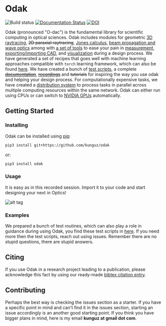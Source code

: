 # Odak
![Build status](https://travis-ci.com/kunguz/odak.svg?branch=master)
[![Documentation Status](https://readthedocs.org/projects/odak/badge/?version=latest)](https://odak.readthedocs.io/en/latest/?badge=latest)
[![DOI](https://zenodo.org/badge/3987171.svg)](https://zenodo.org/badge/latestdoi/3987171)

Odak (pronounced "O-dac") is the fundamental library for scientific computing in optical sciences. Odak includes modules for geometric [3D raytracing](odak/raytracing/), ~~2D paraxial raytracing~~, [Jones calculus](odak/jones), [beam propagation and wave optics](odak/wave) among with [a set of tools](odak/tools) to ease your pain in [measurement](odak/measurement), [exporting/importing CAD](odak/tools/asset.py), and [visualization](odak/visualize) during a design process. We have generated a set of recipes that goes well with machine learning approaches compatible with `torch` learning framework, which can also be found [here](odak/learn). We have created a bunch of [test scripts](test/), a complete [~~documentation~~](https://odak.readthedocs.io), [~~recordings~~](recordings) and ~~tutorials~~ for inspiring the way you use odak and helping your design process. For computationally expensive tasks, we have created a [distribution system](odak/manager) to process tasks in parallel across multiple computing resources within the same network. Odak can either run using CPUs or can switch to [NVIDIA GPUs](odak/__init__.py#L8) automatically.

## Getting Started

### Installing
Odak can be installed using [pip](https://pypi.org/project/pip):

```bash
pip3 install git+https://github.com/kunguz/odak
```

or:

```bash
pip3 install odak
```

### Usage
It is easy as in this recorded session. Import it to your code and start designing your next in Optics!

![alt tag](recordings/example.gif)

### Examples
We prepared a bunch of test routines, which can also play a role in guidance during using Odak, you find these test scripts in [here](test/). If you need more then the test scripts, reach out using issues. Remember there are no stupid questions, there are stupid answers. 

## Citing
If you use Odak in a research project leading to a publication, please acknowledge this fact by using our ready-made [bibtex citation entry](citations/odak.bib).

## Contributing
Perhaps the best way is checking the issues section as a starter. If you have a specific point in mind and can't find it in the issues section, starting an issue accordingly is an another good starting point. If you think you have bigger plans in mind, here is my email **kunguz at gmail dot com**.

